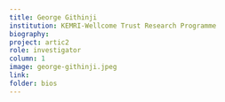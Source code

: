 ```yaml
---
title: George Githinji
institution: KEMRI-Wellcome Trust Research Programme
biography:
project: artic2
role: investigator
column: 1
image: george-githinji.jpeg
link: 
folder: bios
---
```

